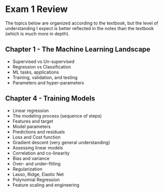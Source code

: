 # Exam 1 Review

The topics below are organized according to the textbook, but the level of understanding I expect is better reflected in the notes than the textbook (which is much more in depth).

## Chapter 1 - The Machine Learning Landscape
- Supervised vs Un-supervised
- Regression vs Classification
- ML tasks, applications
- Training, validation, and testing
- Parameters and hyper-parameters

## Chapter 4 - Training Models
- Linear regression
- The modeling process (sequence of steps)
- Features and target
- Model parameters
- Predictions and residuals
- Loss and Cost function
- Gradient descent (very general understanding)
- Assessing linear models
- Correlation and co-linearity
- Bias and variance
- Over- and under-fitting 
- Regularization
- Lasso, Ridge, Elastic Net
- Polynomial Regression
- Feature scaling and engineering